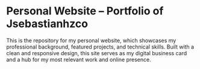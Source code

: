 # Personal Website – Portfolio of Jsebastianhzco
This is the repository for my personal website, which showcases my professional background, featured projects, and technical skills. Built with a clean and responsive design, this site serves as my digital business card and a hub for my most relevant work and online presence.

